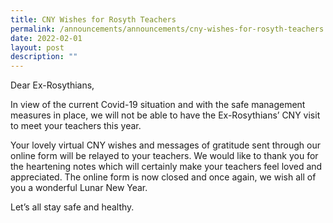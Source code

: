 ```yaml
---
title: CNY Wishes for Rosyth Teachers
permalink: /announcements/announcements/cny-wishes-for-rosyth-teachers
date: 2022-02-01
layout: post
description: ""
---
```

Dear Ex-Rosythians,

In view of the current Covid-19 situation and with the safe management measures in place, we will not be able to have the Ex-Rosythians’ CNY visit to meet your teachers this year.

Your lovely virtual CNY wishes and messages of gratitude sent through our online form will be relayed to your teachers. We would like to thank you for the heartening notes which will certainly make your teachers feel loved and appreciated. The online form is now closed and once again, we wish all of you a wonderful Lunar New Year.

Let’s all stay safe and healthy.